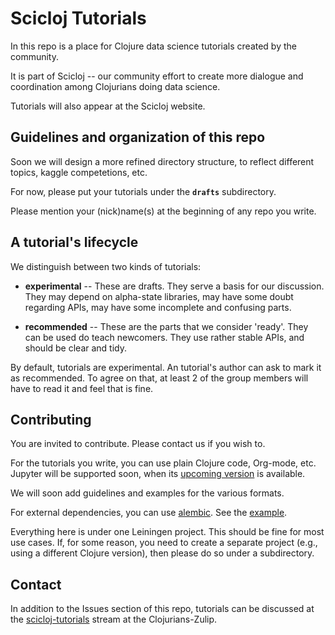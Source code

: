 # Scicloj Tutorials

In this repo is a place for Clojure data science tutorials created by the community.

It is part of Scicloj -- our community effort to create more dialogue and coordination among Clojurians doing data science.

Tutorials will also appear at the Scicloj website.

## Guidelines and organization of this repo

Soon we will design a more refined directory structure, to reflect different topics, kaggle competetions, etc.

For now, please put your tutorials under the **`drafts`** subdirectory.

Please mention your (nick)name(s) at the beginning of any repo you write.

## A tutorial's lifecycle

We distinguish between two kinds of tutorials:

- **experimental** -- These are drafts. They serve a basis for our discussion. They may depend on alpha-state libraries, may have some doubt regarding APIs, may have some incomplete and confusing parts.

- **recommended** -- These are the parts that we consider 'ready'. They can be used do teach newcomers. They use rather stable APIs, and should be clear and tidy.

By default, tutorials are experimental. An tutorial's author can ask to mark it as recommended. To agree on that, at least 2 of the group members will have to read it and feel that is fine.

## Contributing

You are invited to contribute. Please contact us if you wish to.

For the tutorials you write, you can use plain Clojure code, Org-mode, etc. Jupyter will be supported soon, when its [upcoming version](https://github.com/clojupyter/clojupyter/pull/79) is available.

We will soon add guidelines and examples for the various formats.

For external dependencies, you can use [alembic](https://github.com/pallet/alembic). See the [example](./src/drafts/clj_example.clj).

Everything here is under one Leiningen project. This should be fine for most use cases. If, for some reason, you need to create a separate project (e.g., using a different Clojure version), then please do so under a subdirectory.

## Contact

In addition to the Issues section of this repo, tutorials can be discussed at the [scicloj-tutorials](https://clojurians.zulipchat.com/#narrow/stream/187445-scicloj-tutorials) stream at the Clojurians-Zulip.

